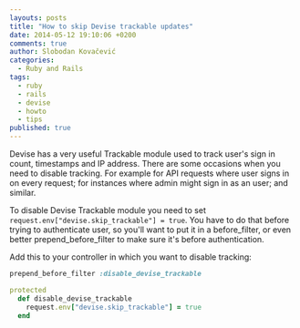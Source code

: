 ```yaml
---
layouts: posts
title: "How to skip Devise trackable updates"
date: 2014-05-12 19:10:06 +0200
comments: true
author: Slobodan Kovačević
categories:
  - Ruby and Rails
tags:
  - ruby
  - rails
  - devise
  - howto
  - tips
published: true
---
```


Devise has a very useful Trackable module used to track user's sign in count, timestamps and IP address. There are some occasions when you need to disable tracking. For example for API requests where user signs in on every request; for instances where admin might sign in as an user; and similar.

To disable Devise Trackable module you need to set `request.env["devise.skip_trackable"] = true`. You have to do that before trying to authenticate user, so you'll want to put it in a before_filter, or even better prepend_before_filter to make sure it's before authentication.

Add this to your controller in which you want to disable tracking:

```ruby
prepend_before_filter :disable_devise_trackable

protected
  def disable_devise_trackable
    request.env["devise.skip_trackable"] = true
  end
```
